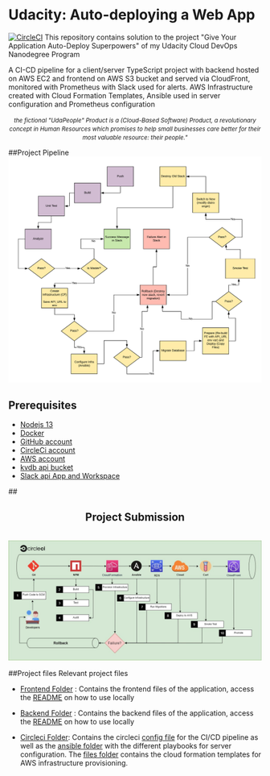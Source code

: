 # Udacity: Auto-deploying a Web App
[![CircleCI](https://dl.circleci.com/status-badge/img/gh/swaydevstan/udacity-udapeople-project/tree/main.svg?style=shield)](https://dl.circleci.com/status-badge/redirect/gh/swaydevstan/udacity-udapeople-project/tree/main)
This repository contains solution to the project "Give Your Application Auto-Deploy Superpowers" of my Udacity Cloud DevOps Nanodegree Program
<p align="left">
A CI-CD pipeline for a client/server TypeScript project with backend hosted on AWS EC2 and frontend on AWS S3 bucket and served via CloudFront, monitored with Prometheus with Slack used for alerts. AWS Infrastructure created with Cloud Formation Templates, Ansible used in server configuration and Prometheus configuration </p>

<p align="center">
<small><i>the fictional "UdaPeople" Product is a (Cloud-Based Software) Product,  a revolutionary concept in Human Resources which promises to help small businesses care better for their most valuable resource: their people."</i></small>
</p>

##Project Pipeline
![Project Workflow](./screenshots%20taken/udapeople-pipeline.png)

## Prerequisites

* [Nodejs 13](https://nodejs.org/en/)
* [Docker](https://www.docker.com/)
* [GitHub account](https://github.com/)
* [CircleCi account](https://circleci.com/)
* [AWS account](https://aws.amazon.com/)
* [kvdb api bucket](https://kvdb.io/)
* [Slack api App and Workspace](https://slack.com/)

##<h2 align="center">Project Submission</h2>  
![Project Steps](./screenshots%20taken/project-steps.jpg)

##Project files
Relevant project files

* [Frontend Folder](./frontend/) : Contains the frontend files of the application, access the [README](./frontend/README.md) on how to use locally

* [Backend Folder](./backend/) : Contains the backend files of the application, access the [README](./backend/README.md) on how to use locally

* [Circleci Folder](.circleci): Contains the circleci [config file](.circleci/config.yml) for the CI/CD pipeline as well as the [ansible folder](.circleci/ansible/) with the different playbooks for server configuration. The [files folder](.circleci/files/) contains the cloud formation templates for AWS infrastructure provisioning.
  